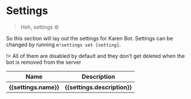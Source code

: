 # Settings

> Heh, settings :gear:

So this section will lay out the settings for Karen Bot. Settings can be changed by running `m!settings set [setting]`.

!> All of them are disabled by default and they don't get deleted when the bot is removed from the server

<table id="settingsTable">
	<tr>
		<th>Name</th>
		<th>Description</th>
	</tr>
	<tr v-for="settings in settingsArr">
		<th>{{settings.name}}</th>
		<th>{{settings.description}}</th>
	</tr>
</table>